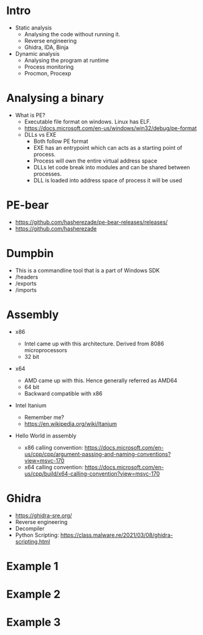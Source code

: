 # Intro
- Static analysis
  - Analysing the code without running it.
  - Reverse engineering
  - Ghidra, IDA, Binja
- Dynamic analysis
  - Analysing the program at runtime
  - Process monitoring
  - Procmon, Procexp

# Analysing a binary
- What is PE?
  - Executable file format on windows. Linux has ELF.
  - https://docs.microsoft.com/en-us/windows/win32/debug/pe-format
  - DLLs vs EXE
    - Both follow PE format
    - EXE has an entrypoint which can acts as a starting point of process.
    - Process will own the entire virtual address space
    - DLLs let code break into modules and can be shared between processes.
    - DLL is loaded into address space of process it will be used

# PE-bear
- https://github.com/hasherezade/pe-bear-releases/releases/
- https://github.com/hasherezade

# Dumpbin
- This is a commandline tool that is a part of Windows SDK
- /headers
- /exports
- /imports

# Assembly
- x86
  - Intel came up with this architecture. Derived from 8086 microprocessors
  - 32 bit 
- x64
  - AMD came up with this. Hence generally referred as AMD64
  - 64 bit
  - Backward compatible with x86
- Intel Itanium
  - Remember me?
  - https://en.wikipedia.org/wiki/Itanium

- Hello World in assembly
  - x86 calling convention: https://docs.microsoft.com/en-us/cpp/cpp/argument-passing-and-naming-conventions?view=msvc-170
  - x64 calling convention: https://docs.microsoft.com/en-us/cpp/build/x64-calling-convention?view=msvc-170

# Ghidra
- https://ghidra-sre.org/
- Reverse engineering
- Decompiler
- Python Scripting: https://class.malware.re/2021/03/08/ghidra-scripting.html

# Example 1

# Example 2

# Example 3
